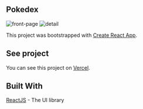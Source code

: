 ## Pokedex 

![front-page](https://raw.github.com/carloseduardofdelima/react-pokedex/master/home.PNG)
![detail](https://raw.github.com/carloseduardofdelima/react-pokedex/master/detail.PNG)

This project was bootstrapped with [Create React App](https://github.com/facebook/create-react-app).

## See project

You can see this project on [Vercel](https://react-pokedex-h3uuja7mk-carloseduardofdelima.vercel.app/).

## Built With

[ReactJS](https://pt-br.reactjs.org/) - The UI library
